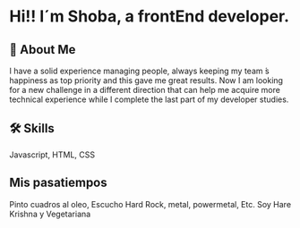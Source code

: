 # Hi!! I´m Shoba, a frontEnd developer.

## 🚀 About Me
I have a solid
experience managing people,
always keeping my team ́s
happiness as top priority and
this gave me great results.
Now I am looking for a new
challenge in a different
direction that can help me
acquire more technical
experience while I complete
the last part of my developer
studies.


## 🛠 Skills
Javascript, HTML, CSS


## Mis pasatiempos
 Pinto cuadros al oleo,
 Escucho Hard Rock, metal, powermetal, Etc. 
 Soy Hare Krishna y
 Vegetariana
